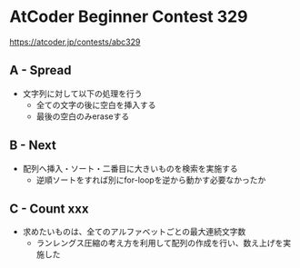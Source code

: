 # AtCoder Beginner Contest 329

<https://atcoder.jp/contests/abc329>

## A - Spread

- 文字列に対して以下の処理を行う
  - 全ての文字の後に空白を挿入する
  - 最後の空白のみeraseする

## B - Next

- 配列へ挿入・ソート・二番目に大きいものを検索を実施する
  - 逆順ソートをすれば別にfor-loopを逆から動かす必要なかったか

## C - Count xxx

- 求めたいものは、全てのアルファベットごとの最大連続文字数
  - ランレングス圧縮の考え方を利用して配列の作成を行い、数え上げを実施した
